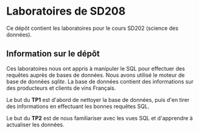 # Laboratoires de SD208

Ce dépôt contient les laboratoires pour le cours SD202 (science des données).

## Information sur le dépôt

Ces laboratoires nous ont appris à manipuler le SQL pour effectuer des requêtes auprès de bases de données. Nous avons utilisé le moteur de base de données *sqlite*. La base de données contient des informations sur des producteurs et clients de vins Français.

Le but du **TP1** est d'abord de nettoyer la base de données, puis d'en tirer des informations en effectuant les bonnes requêtes SQL.

Le but du **TP2** est de nous familiariser avec les vues SQL et d'apprendre à actualiser les données.